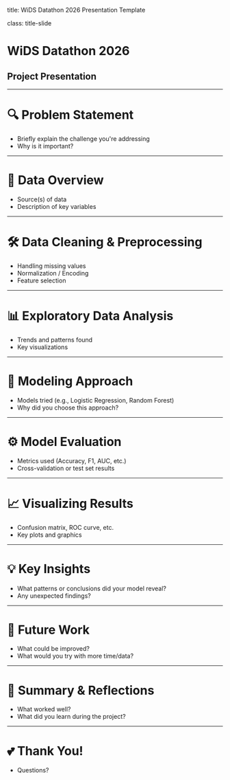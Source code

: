 title: WiDS Datathon 2026 Presentation Template

class: title-slide

# WiDS Datathon 2026  
## Project Presentation

---

# 🔍 Problem Statement
- Briefly explain the challenge you're addressing  
- Why is it important?

---

# 📁 Data Overview
- Source(s) of data  
- Description of key variables

---

# 🛠️ Data Cleaning & Preprocessing
- Handling missing values  
- Normalization / Encoding  
- Feature selection

---

# 📊 Exploratory Data Analysis
- Trends and patterns found  
- Key visualizations

---

# 🧠 Modeling Approach
- Models tried (e.g., Logistic Regression, Random Forest)  
- Why did you choose this approach?

---

# ⚙️ Model Evaluation
- Metrics used (Accuracy, F1, AUC, etc.)  
- Cross-validation or test set results

---

# 📈 Visualizing Results
- Confusion matrix, ROC curve, etc.  
- Key plots and graphics

---

# 💡 Key Insights
- What patterns or conclusions did your model reveal?  
- Any unexpected findings?

---

# 🚀 Future Work
- What could be improved?  
- What would you try with more time/data?

---

# 🧾 Summary & Reflections
- What worked well?  
- What did you learn during the project?

---

# 💕 Thank You!
- Questions?
